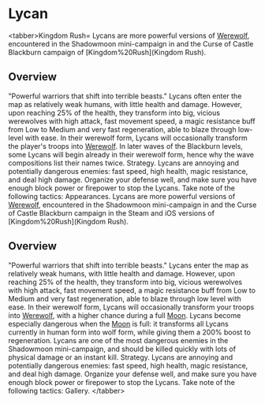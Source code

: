 # Lycan

&lt;tabber&gt;Kingdom Rush=
Lycans are more powerful versions of [Werewolf](Werewolves), encountered in the Shadowmoon mini-campaign in and the Curse of Castle Blackburn campaign of [Kingdom%20Rush](Kingdom Rush).
## Overview

"Powerful warriors that shift into terrible beasts."
Lycans often enter the map as relatively weak humans, with little health and damage. However, upon reaching 25% of the health, they transform into big, vicious werewolves with high attack, fast movement speed, a magic resistance buff from Low to Medium and very fast regeneration, able to blaze through low-level with ease. In their werewolf form, Lycans will occasionally transform the player's troops into [Werewolf](Werewolves).
In later waves of the Blackburn levels, some Lycans will begin already in their werewolf form, hence why the wave compositions list their names twice.
Strategy.
Lycans are annoying and potentially dangerous enemies: fast speed, high health, magic resistance, and deal high damage. Organize your defense well, and make sure you have enough block power or firepower to stop the Lycans. Take note of the following tactics:
Appearances.
Lycans are more powerful versions of [Werewolf](Werewolves), encountered in the Shadowmoon mini-campaign in and the Curse of Castle Blackburn campaign in the Steam and iOS versions of [Kingdom%20Rush](Kingdom Rush).
## Overview

"Powerful warriors that shift into terrible beasts."
Lycans enter the map as relatively weak humans, with little health and damage. However, upon reaching 25% of the health, they transform into big, vicious werewolves with high attack, fast movement speed, a magic resistance buff from Low to Medium and very fast regeneration, able to blaze through low level with ease. In their werewolf form, Lycans will occasionally transform your troops into [Werewolf](Werewolves), with a higher chance during a full [Moon](Moon).
Lycans become especially dangerous when the [Moon](Moon) is full: it transforms all Lycans currently in human form into wolf form, while giving them a 200% boost to regeneration.
Lycans are one of the most dangerous enemies in the Shadowmoon mini-campaign, and should be killed quickly with lots of physical damage or an instant kill.
Strategy.
Lycans are annoying and potentially dangerous enemies: fast speed, high health, magic resistance, and deal high damage. Organize your defense well, and make sure you have enough block power or firepower to stop the Lycans. Take note of the following tactics:
Gallery.
&lt;/tabber&gt;